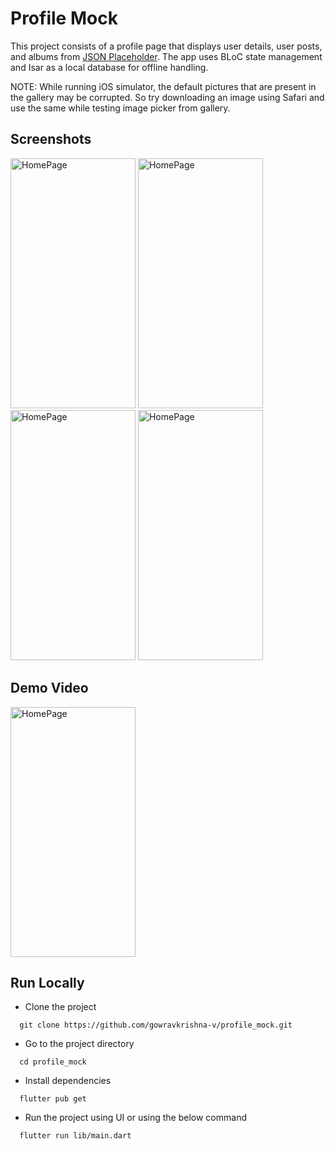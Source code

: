 # Profile Mock

This project consists of a profile page that displays user details, user posts, and albums from [JSON Placeholder](https://jsonplaceholder.typicode.com/). The app uses BLoC state management and Isar as a local database for offline handling.

NOTE: While running iOS simulator, the default pictures that are present in the gallery may be corrupted. So try downloading an image using Safari and use the same while testing image picker from gallery.

## Screenshots
<div>
  <img src="https://github.com/gowravkrishna-v/profile_mock/assets/82020119/0a199b57-ad14-47a6-b43a-41840b384f47" alt="HomePage" width="200" height="400">
  <img src="https://github.com/gowravkrishna-v/profile_mock/assets/82020119/3c8d5e1c-adee-4cef-9db9-e282154a1301" alt="HomePage" width="200" height="400">
  <img src="https://github.com/gowravkrishna-v/profile_mock/assets/82020119/03d15229-857b-42e8-8870-89851e79c135" alt="HomePage" width="200" height="400">
  <img src="https://github.com/gowravkrishna-v/profile_mock/assets/82020119/915e37e5-ca1f-4d82-a15c-4a1140cf9443" alt="HomePage" width="200" height="400">
</div>

## Demo Video
[<img src="https://github.com/gowravkrishna-v/profile_mock/assets/82020119/0a199b57-ad14-47a6-b43a-41840b384f47" alt="HomePage" width="200" height="400">](https://youtube.com/shorts/YzU_9P35sUA?feature=share)

## Run Locally

- Clone the project

```
  git clone https://github.com/gowravkrishna-v/profile_mock.git
```

- Go to the project directory

```
  cd profile_mock
```

- Install dependencies

```
  flutter pub get
```

- Run the project using UI or using the below command

```
  flutter run lib/main.dart
```
